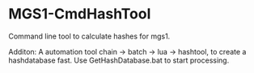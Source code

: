 # MGS1-CmdHashTool
Command line tool to calculate hashes for mgs1.

Additon: A automation tool chain -> batch -> lua -> hashtool, to create a hashdatabase fast. Use GetHashDatabase.bat to start processing.
